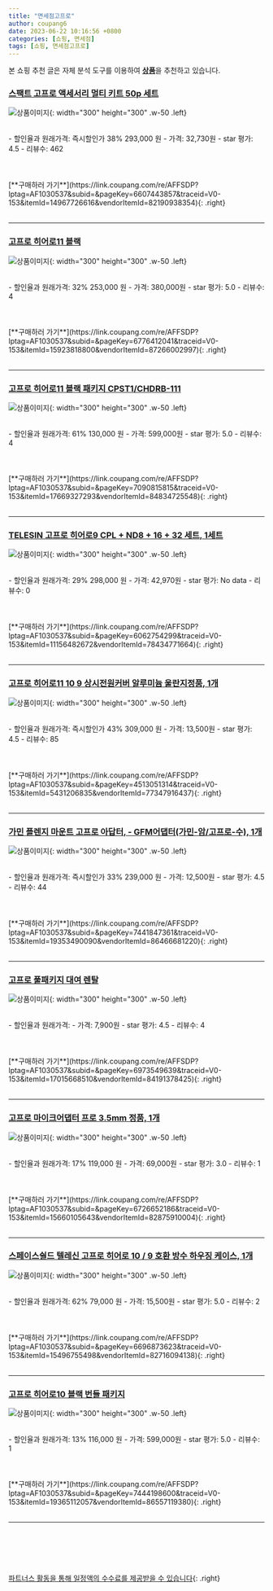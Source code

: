 ```yaml
---
title: "면세점고프로"
author: coupang6
date: 2023-06-22 10:16:56 +0800
categories: [쇼핑, 면세점]
tags: [쇼핑, 면세점고프로]
---
```


본 쇼핑 추천 글은 자체 분석 도구를 이용하여 [**상품**](https://link.coupang.com/a/bao1ui)을 추천하고 있습니다.

### [스팩트 고프로 액세서리 멀티 키트 50p 세트](https://link.coupang.com/re/AFFSDP?lptag=AF1030537&subid=&pageKey=6607443857&traceid=V0-153&itemId=14967726616&vendorItemId=82190938354)

![상품이미지](https://thumbnail10.coupangcdn.com/thumbnails/remote/230x230ex/image/retail/images/3730336144306483-76ed10b3-6ef7-4a1f-9118-fa288945a46a.jpg){: width="300" height="300" .w-50 .left}


<br>
- 할인율과 원래가격: 즉시할인가 38%  293,000   원
- 가격: 32,730원
- star 평가: 4.5
- 리뷰수: 462
<br>
<br>
<br>
<br>
[**구매하러 가기**](https://link.coupang.com/re/AFFSDP?lptag=AF1030537&subid=&pageKey=6607443857&traceid=V0-153&itemId=14967726616&vendorItemId=82190938354){: .right}
<br>
<br>

---

### [고프로 히어로11 블랙](https://link.coupang.com/re/AFFSDP?lptag=AF1030537&subid=&pageKey=6776412041&traceid=V0-153&itemId=15923818800&vendorItemId=87266002997)

![상품이미지](https://thumbnail10.coupangcdn.com/thumbnails/remote/230x230ex/image/vendor_inventory/8340/50c5fc66c59ceaa2a7a1bbd0f8a06fd8818d1052d65f847e8462c6e2eca0.jpg){: width="300" height="300" .w-50 .left}


<br>
- 할인율과 원래가격: 32%  253,000   원
- 가격: 380,000원
- star 평가: 5.0
- 리뷰수: 4
<br>
<br>
<br>
<br>
[**구매하러 가기**](https://link.coupang.com/re/AFFSDP?lptag=AF1030537&subid=&pageKey=6776412041&traceid=V0-153&itemId=15923818800&vendorItemId=87266002997){: .right}
<br>
<br>

---

### [고프로 히어로11 블랙 패키지 CPST1/CHDRB-111](https://link.coupang.com/re/AFFSDP?lptag=AF1030537&subid=&pageKey=7090815815&traceid=V0-153&itemId=17669327293&vendorItemId=84834725548)

![상품이미지](https://thumbnail7.coupangcdn.com/thumbnails/remote/230x230ex/image/retail/images/2023/01/26/15/1/2c2bd4d8-4701-4636-8f53-d0b5863c3475.jpg){: width="300" height="300" .w-50 .left}


<br>
- 할인율과 원래가격: 61%  130,000   원
- 가격: 599,000원
- star 평가: 5.0
- 리뷰수: 4
<br>
<br>
<br>
<br>
[**구매하러 가기**](https://link.coupang.com/re/AFFSDP?lptag=AF1030537&subid=&pageKey=7090815815&traceid=V0-153&itemId=17669327293&vendorItemId=84834725548){: .right}
<br>
<br>

---

### [TELESIN 고프로 히어로9 CPL + ND8 + 16 + 32 세트, 1세트](https://link.coupang.com/re/AFFSDP?lptag=AF1030537&subid=&pageKey=6062754299&traceid=V0-153&itemId=11156482672&vendorItemId=78434771664)

![상품이미지](https://thumbnail10.coupangcdn.com/thumbnails/remote/230x230ex/image/retail/images/2021/08/30/12/9/c3505782-0619-4695-bd6f-df0bb8165583.jpg){: width="300" height="300" .w-50 .left}


<br>
- 할인율과 원래가격: 29%  298,000   원
- 가격: 42,970원
- star 평가: No data
- 리뷰수: 0
<br>
<br>
<br>
<br>
[**구매하러 가기**](https://link.coupang.com/re/AFFSDP?lptag=AF1030537&subid=&pageKey=6062754299&traceid=V0-153&itemId=11156482672&vendorItemId=78434771664){: .right}
<br>
<br>

---

### [고프로 히어로11 10 9 상시전원커버 알루미늄 울란지정품, 1개](https://link.coupang.com/re/AFFSDP?lptag=AF1030537&subid=&pageKey=4513051314&traceid=V0-153&itemId=5431206835&vendorItemId=77347916437)

![상품이미지](https://thumbnail9.coupangcdn.com/thumbnails/remote/230x230ex/image/vendor_inventory/ed7b/e327b53511b5dff923c333686d4a757ad6295e6d563871aa31ae0b80e3e9.jpg){: width="300" height="300" .w-50 .left}


<br>
- 할인율과 원래가격: 즉시할인가 43%  309,000   원
- 가격: 13,500원
- star 평가: 4.5
- 리뷰수: 85
<br>
<br>
<br>
<br>
[**구매하러 가기**](https://link.coupang.com/re/AFFSDP?lptag=AF1030537&subid=&pageKey=4513051314&traceid=V0-153&itemId=5431206835&vendorItemId=77347916437){: .right}
<br>
<br>

---

### [가민 플렌지 마운트 고프로 아답터, - GFM어댑터(가민-암/고프로-수), 1개](https://link.coupang.com/re/AFFSDP?lptag=AF1030537&subid=&pageKey=7441847361&traceid=V0-153&itemId=19353490090&vendorItemId=86466681220)

![상품이미지](https://thumbnail8.coupangcdn.com/thumbnails/remote/230x230ex/image/vendor_inventory/01cd/8c39338c11229aa38aa4b8868629b4c81c7050e60aa91cc4c26ca9ba6644.png){: width="300" height="300" .w-50 .left}


<br>
- 할인율과 원래가격: 즉시할인가 33%  239,000   원
- 가격: 12,500원
- star 평가: 4.5
- 리뷰수: 44
<br>
<br>
<br>
<br>
[**구매하러 가기**](https://link.coupang.com/re/AFFSDP?lptag=AF1030537&subid=&pageKey=7441847361&traceid=V0-153&itemId=19353490090&vendorItemId=86466681220){: .right}
<br>
<br>

---

### [고프로 풀패키지 대여 렌탈](https://link.coupang.com/re/AFFSDP?lptag=AF1030537&subid=&pageKey=6973549639&traceid=V0-153&itemId=17015668510&vendorItemId=84191378425)

![상품이미지](https://thumbnail8.coupangcdn.com/thumbnails/remote/230x230ex/image/vendor_inventory/d966/8f4f754f15ab22c020c40090947bb675d48ee80d1c35de0d00353a801e90.png){: width="300" height="300" .w-50 .left}


<br>
- 할인율과 원래가격: 
- 가격: 7,900원
- star 평가: 4.5
- 리뷰수: 4
<br>
<br>
<br>
<br>
[**구매하러 가기**](https://link.coupang.com/re/AFFSDP?lptag=AF1030537&subid=&pageKey=6973549639&traceid=V0-153&itemId=17015668510&vendorItemId=84191378425){: .right}
<br>
<br>

---

### [고프로 마이크어댑터 프로 3.5mm 정품, 1개](https://link.coupang.com/re/AFFSDP?lptag=AF1030537&subid=&pageKey=6726652186&traceid=V0-153&itemId=15660105643&vendorItemId=82875910004)

![상품이미지](https://thumbnail9.coupangcdn.com/thumbnails/remote/230x230ex/image/vendor_inventory/6e5a/a17a56d39912e27edf1133dcda40eec1bc4ade34deefec4ecf6d1f7e1d83.jpg){: width="300" height="300" .w-50 .left}


<br>
- 할인율과 원래가격: 17%  119,000   원
- 가격: 69,000원
- star 평가: 3.0
- 리뷰수: 1
<br>
<br>
<br>
<br>
[**구매하러 가기**](https://link.coupang.com/re/AFFSDP?lptag=AF1030537&subid=&pageKey=6726652186&traceid=V0-153&itemId=15660105643&vendorItemId=82875910004){: .right}
<br>
<br>

---

### [스페이스쉴드 텔레신 고프로 히어로 10 / 9 호환 방수 하우징 케이스, 1개](https://link.coupang.com/re/AFFSDP?lptag=AF1030537&subid=&pageKey=6696873623&traceid=V0-153&itemId=15496755498&vendorItemId=82716094138)

![상품이미지](https://thumbnail7.coupangcdn.com/thumbnails/remote/230x230ex/image/rs_quotation_api/bo8ieeyh/eafc04286c97489198e18d11e3122ec4.jpg){: width="300" height="300" .w-50 .left}


<br>
- 할인율과 원래가격: 62%  79,000   원
- 가격: 15,500원
- star 평가: 5.0
- 리뷰수: 2
<br>
<br>
<br>
<br>
[**구매하러 가기**](https://link.coupang.com/re/AFFSDP?lptag=AF1030537&subid=&pageKey=6696873623&traceid=V0-153&itemId=15496755498&vendorItemId=82716094138){: .right}
<br>
<br>

---

### [고프로 히어로10 블랙 번들 패키지](https://link.coupang.com/re/AFFSDP?lptag=AF1030537&subid=&pageKey=7444198600&traceid=V0-153&itemId=19365112057&vendorItemId=86557119380)

![상품이미지](https://thumbnail8.coupangcdn.com/thumbnails/remote/230x230ex/image/vendor_inventory/d663/642878cf7bd50da8569d658210687d4778177c06134fb40b63fa871e4ebb.jpg){: width="300" height="300" .w-50 .left}


<br>
- 할인율과 원래가격: 13%  116,000   원
- 가격: 599,000원
- star 평가: 5.0
- 리뷰수: 1
<br>
<br>
<br>
<br>
[**구매하러 가기**](https://link.coupang.com/re/AFFSDP?lptag=AF1030537&subid=&pageKey=7444198600&traceid=V0-153&itemId=19365112057&vendorItemId=86557119380){: .right}
<br>
<br>

---
<br><br><br><br><br> [파트너스 활동을 통해 일정액의 수수료를 제공받을 수 있습니다](https://link.coupang.com/a/bao1ui){: .right}
